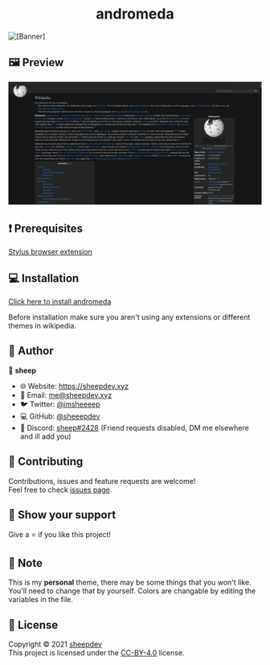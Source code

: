 <h1 align="center">andromeda</h1>

![[Banner]](https://socialify.git.ci/azure-moon/andromeda/image?description=1&descriptionEditable=%F0%9F%8C%8C%20andromeda%20is%20minimal%20space-inspired%20theme%20for%20wikipedia&font=Raleway&language=1&logo=https%3A%2F%2Fupload.wikimedia.org%2Fwikipedia%2Fen%2Fthumb%2F8%2F80%2FWikipedia-logo-v2.svg%2F1024px-Wikipedia-logo-v2.svg.png&name=1&owner=1&theme=Dark)

## 🖼️ Preview

![Preview](./img/preview.png)

## ❗ Prerequisites
[Stylus browser extension](https://github.com/openstyles/stylus#releases)

## 💻 Installation

[Click here to install andromeda](https://github.com/lunar-theme/andromeda/raw/main/andromeda.user.css)

Before installation make sure you aren't using any extensions or different themes in wikipedia.


## 👤 Author

🐏 **sheep**

* 🌐 Website: https://sheepdev.xyz
* 📧 Email: [me@sheepdev.xyz](mailto:me@sheepdev.xyz)
* 🐦 Twitter: [@imsheeeep](https://twitter.com/imsheeeep)
* 💻 GitHub: [@sheeepdev](https://github.com/sheeepdev)
* 💬 Discord: [sheep#2428](https://discord.com/users/429303151598895106) (Friend requests disabled, DM me elsewhere and ill add you)

## 🤝 Contributing

Contributions, issues and feature requests are welcome!<br />Feel free to check [issues page](https://github.com/azure-moon/andromeda/issues). 

## 🌟 Show your support

Give a ⭐️ if you like this project!

## 📝 Note

This is my **personal** theme, there may be some things that you won't like. You'll need to change that by yourself.
Colors are changable by editing the variables in the file.

## 📩 License

Copyright © 2021 [sheepdev](https://sheepdev.xyz/)<br />
This project is licensed under the [CC-BY-4.0](https://github.com/azure-moon/andromeda/blob/main/LICENSE) license.
